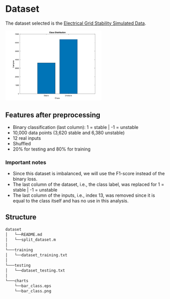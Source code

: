 # Dataset
The dataset selected is the [Electrical Grid Stability Simulated Data](http://archive.ics.uci.edu/ml/datasets/Electrical+Grid+Stability+Simulated+Data+#). 
<div>
<img src="/charts/bar_class.png" width="300px"</img> 
</div>

## Features after preprocessing
- Binary classification (last column): 1 = stable | -1 = unstable
- 10,000 data points (3,620 stable and 6,380 unstable)
- 12 real inputs
- Shuffled
- 20% for testing and 80% for training


### Important notes
- Since this dataset is imbalanced, we will use the F1-score instead of the binary loss.
- The last column of the dataset, i.e., the class label, was replaced for 1 = stable | -1 = unstable
- The last column of the inputs, i.e., index 13, was removed since it is equal to the class itself and has no use in this analysis. 


## Structure
```
dataset
│   └──README.md
│   └──split_dataset.m
│
└───training
│   └──dataset_training.txt
│   
└───testing
│   └──dataset_testing.txt  
│ 
└───charts
    └──bar_class.eps
    └──bar_class.png

```


